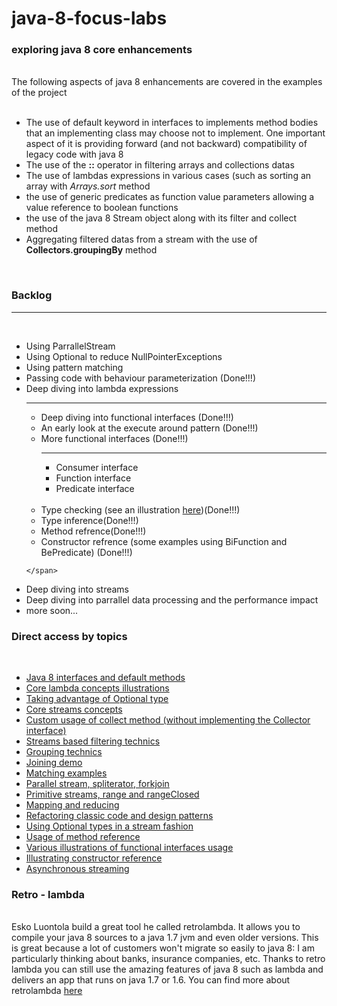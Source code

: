 # java-8-focus-labs

<h3> exploring java 8 core enhancements </h3>
<br/>
The following aspects of java 8 enhancements are covered in the examples of the project
<br/>
<br/>
<ul>
  <li>The use of default keyword in interfaces to implements method bodies that an implementing class
  may choose not to implement. One important aspect of it is providing forward (and not backward) compatibility of legacy code with java 8</li>
  <li>The use of the <b>::</b> operator in filtering arrays and collections datas </li>
  <li>The use of lambdas expressions in various cases (such as sorting an array with <i>Arrays.sort</i> method</li>
  <li>the use of generic predicates as function value parameters allowing a value reference to boolean functions</li>
  <li>the use of the java 8 Stream object along with its filter and collect method</li>
  <li>Aggregating filtered datas from a stream with the use of <b>Collectors.groupingBy</b> method</li>
</ul>
<br/>
<p>
<h3>Backlog</h3>
<hr/>
<br/>
<ul>
<li>Using ParrallelStream</li>
<li>Using Optional to reduce NullPointerExceptions</li>
<li>Using pattern matching</li>
<li>Passing code with behaviour parameterization (Done!!!)</li>
<li>
    <span>
      Deep diving into lambda expressions
      <br/>
      <hr/>
      <ul>
         <li>Deep diving into functional interfaces (Done!!!)</li>
         <li>An early look at the execute around pattern (Done!!!)</li>
         <li>More functional interfaces (Done!!!)</li>
         <hr/>
         <ul>
            <li>Consumer interface</li>
            <li>Function interface</li>
            <li>Predicate interface</li>
         </ul>
         <br/>
         <li>Type checking (see an illustration <a href='https://github.com/alainlompo/java-8-focus-labs/blob/master/doc/lambda_type_checking.png'>here</a>)(Done!!!)</li>
         <li>Type inference(Done!!!)</li>
         <li>Method refrence(Done!!!)</li>
         <li>Constructor refrence (some examples using BiFunction and BePredicate) (Done!!!)</li>
      </ul>
      
    </span>
</li>
<li>Deep diving into streams</li>
<li>Deep diving into parrallel data processing and the performance impact</li>
<li>more soon...</li>
</ul>
</p>
<p>
  <h3>Direct access by topics</h3><br/>
  <ul>
    <li><a href='https://github.com/alainlompo/java-8-focus-labs/tree/master/java8-labs-home/java8-lambdas/src/main/java/org/lompo/labs/java8/interfaces/defaultmethods'>Java 8 interfaces and default methods</a></li>
    <li><a href='https://github.com/alainlompo/java-8-focus-labs/tree/master/java8-labs-home/java8-lambdas/src/main/java/org/lompo/labs/java8/lambdas'>Core lambda concepts illustrations</a></li>
    <li><a href='https://github.com/alainlompo/java-8-focus-labs/tree/master/java8-labs-home/java8-lambdas/src/main/java/org/lompo/labs/java8/lambdas/utils'>Taking advantage of Optional type</a></li>
    <li><a href='https://github.com/alainlompo/java-8-focus-labs/tree/master/java8-labs-home/java8-lambdas/src/main/java/org/lompo/labs/java8/lambdas/streams'>Core streams concepts</a></li>
    <li><a href='https://github.com/alainlompo/java-8-focus-labs/tree/master/java8-labs-home/java8-lambdas/src/main/java/org/lompo/labs/java8/lambdas/streams/collecting'>Custom usage of collect method (without implementing the Collector interface)</a></li>
    <li><a href='https://github.com/alainlompo/java-8-focus-labs/tree/master/java8-labs-home/java8-lambdas/src/main/java/org/lompo/labs/java8/lambdas/streams/filtering'>Streams based filtering technics</a></li>
    <li><a href='https://github.com/alainlompo/java-8-focus-labs/tree/master/java8-labs-home/java8-lambdas/src/main/java/org/lompo/labs/java8/lambdas/streams/grouping'>Grouping technics</a></li>
    <li><a href='https://github.com/alainlompo/java-8-focus-labs/tree/master/java8-labs-home/java8-lambdas/src/main/java/org/lompo/labs/java8/lambdas/streams/joining'>Joining demo</a></li>
    <li><a href='https://github.com/alainlompo/java-8-focus-labs/tree/master/java8-labs-home/java8-lambdas/src/main/java/org/lompo/labs/java8/lambdas/streams/matching'>Matching examples</a></li>
    <li><a href='https://github.com/alainlompo/java-8-focus-labs/tree/master/java8-labs-home/java8-lambdas/src/main/java/org/lompo/labs/java8/lambdas/streams/parallel'>Parallel stream, spliterator, forkjoin</a></li>
    <li><a href='https://github.com/alainlompo/java-8-focus-labs/tree/master/java8-labs-home/java8-lambdas/src/main/java/org/lompo/labs/java8/lambdas/streams/primitives'>Primitive streams, range and rangeClosed</a></li>
    <li><a href='https://github.com/alainlompo/java-8-focus-labs/tree/master/java8-labs-home/java8-lambdas/src/main/java/org/lompo/labs/java8/lambdas/streams/reducing'>Mapping and reducing</a></li>
    <li><a href='https://github.com/alainlompo/java-8-focus-labs/tree/master/java8-labs-home/java8-lambdas/src/main/java/org/lompo/labs/java8/lambdas/streams/summarization>Stats: summing, averaging, summarizing...</a></li>
    <li><a href='https://github.com/alainlompo/java-8-focus-labs/tree/master/java8-labs-home/java8-lambdas/src/main/java/org/lompo/labs/java8/lambdas/refactoring'>Refactoring classic code and design patterns</a></li>
    <li><a href='https://github.com/alainlompo/java-8-focus-labs/tree/master/java8-labs-home/java8-lambdas/src/main/java/org/lompo/labs/java8/lambdas/optional'>Using Optional types in a stream fashion</a></li>
    <li><a href='https://github.com/alainlompo/java-8-focus-labs/tree/master/java8-labs-home/java8-lambdas/src/main/java/org/lompo/labs/java8/lambdas/methodreference'>Usage of method reference</a></li>
    <li><a href='https://github.com/alainlompo/java-8-focus-labs/tree/master/java8-labs-home/java8-lambdas/src/main/java/org/lompo/labs/java8/lambdas/fi'>Various illustrations of functional interfaces usage</a></li>
    <li><a href='https://github.com/alainlompo/java-8-focus-labs/tree/master/java8-labs-home/java8-lambdas/src/main/java/org/lompo/labs/java8/lambdas/constructorreference'>Illustrating constructor reference</a></li>
    <li><a href='https://github.com/alainlompo/java-8-focus-labs/tree/master/java8-labs-home/java8-lambdas/src/main/java/org/lompo/labs/java8/lambdas/asynchronously'>Asynchronous streaming</a></li>
  </ul>
</p>
<p>
  <h3>Retro - lambda</h3>
  <br/>
  Esko Luontola build a great tool he called retrolambda. It allows you to compile your java 8 sources to a java 1.7 jvm and even older versions. This is great because a lot of customers won't migrate so easily to java 8: I am particularly thinking about banks, insurance companies, etc. Thanks to retro lambda you can still use the amazing features of java 8 such as lambda and delivers an app that runs on java 1.7 or 1.6. You can find more about retrolambda <a href='https://github.com/orfjackal/retrolambda'>here</a>
</p>
